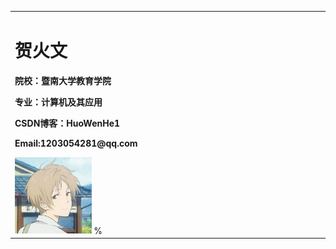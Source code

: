 <table border="0">
<tr>
<td width="75%">
       <h1>贺火文</h1>
       <p><b>院校：暨南大学教育学院</b></p>
      <p><b>专业：计算机及其应用</b></p>
       <p><b>CSDN博客：HuoWenHe1</b></p>
     <p><b>Email:1203054281@qq.com</b></p>
       <img src="https://github.com/Wen1203054281/Wen1203054281.github.io/blob/master/未标题-1.png" width="25%">      % 
 </tr>
</table>
